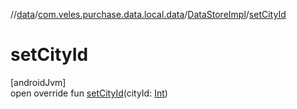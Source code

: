 //[data](../../../index.md)/[com.veles.purchase.data.local.data](../index.md)/[DataStoreImpl](index.md)/[setCityId](set-city-id.md)

# setCityId

[androidJvm]\
open override fun [setCityId](set-city-id.md)(cityId: [Int](https://kotlinlang.org/api/latest/jvm/stdlib/kotlin/-int/index.html))
